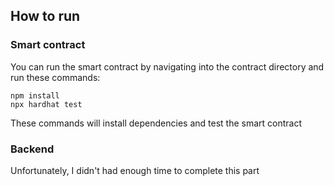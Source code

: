 ## How to run

### Smart contract
You can run the smart contract by navigating into the contract directory and run these commands:
```
npm install
npx hardhat test
```

These commands will install dependencies and test the smart contract

### Backend
Unfortunately, I didn't had enough time to complete this part
